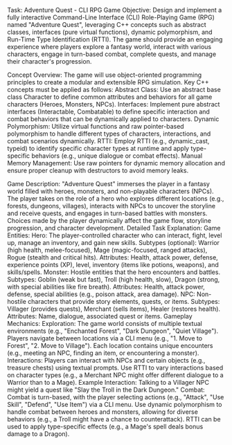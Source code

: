 Task: Adventure Quest - CLI RPG Game
Objective:
Design and implement a fully interactive Command-Line Interface (CLI) Role-Playing Game (RPG) named "Adventure Quest", leveraging C++ concepts such as abstract classes, interfaces (pure virtual functions), dynamic polymorphism, and Run-Time Type Identification (RTTI). The game should provide an engaging experience where players explore a fantasy world, interact with various characters, engage in turn-based combat, complete quests, and manage their character's progression.

Concept Overview:
The game will use object-oriented programming principles to create a modular and extensible RPG simulation. Key C++ concepts must be applied as follows:
Abstract Class: Use an abstract base class Character to define common attributes and behaviors for all game characters (Heroes, Monsters, NPCs).
Interfaces: Implement pure abstract interfaces (Interactable, Combatable) to define specific interaction and combat behaviors that can be dynamically applied to characters.
Dynamic Polymorphism: Utilize virtual functions and raw pointer-based polymorphism to handle different types of characters, interactions, and combat scenarios dynamically.
RTTI: Employ RTTI (e.g., dynamic_cast, typeid) to identify specific character types at runtime and apply type-specific behaviors (e.g., unique dialogue or combat effects).
Manual Memory Management: Use raw pointers for dynamic memory allocation and ensure proper cleanup with destructors to avoid memory leaks.

Game Description:
"Adventure Quest" immerses the player in a fantasy world filled with heroes, monsters, and non-playable characters (NPCs). The player takes on the role of a hero who explores different locations (e.g., forests, dungeons, villages), interacts with NPCs to uncover the storyline and receive quests, and engages in turn-based battles with monsters. Choices made by the player dynamically affect the game flow, storyline progression, and character development.
Detailed Task Explanation:
Game Entities:
Hero:
The player-controlled character who can interact, fight, level up, manage an inventory, and gain new skills.
Subtypes (optional): Warrior (high health, melee-focused), Mage (magic-focused, ranged attacks), Rogue (stealth and critical hits).
Attributes: Health, attack power, defense, experience points (XP), level, inventory (items like potions, weapons), and skills/spells.
Monster:
Hostile entities that the hero encounters and battles.
Subtypes: Goblin (weak but fast), Troll (high health, slow), Dragon (strong, with special abilities like fire breath).
Attributes: Health, attack power, defense, special abilities (e.g., poison attack, area damage).
NPC:
Non-hostile characters that provide story elements, quests, or items.
Subtypes: Villager (provides quests), Merchant (sells items), Healer (restores health).
Attributes: Name, dialogue, associated quest or items.
Gameplay Mechanics:
Exploration:
The game world consists of multiple textual environments (e.g., "Enchanted Forest", "Dark Dungeon", "Quiet Village").
Players navigate between locations via a CLI menu (e.g., "1. Move to Forest", "2. Move to Village").
Each location contains unique encounters (e.g., meeting an NPC, finding an item, or encountering a monster).
Interactions:
Players can interact with NPCs and certain objects (e.g., treasure chests) using textual prompts.
Use RTTI to vary interactions based on character types (e.g., a Merchant NPC might offer different dialogue to a Warrior than to a Mage).
Example Interaction: Talking to a Villager NPC might yield a quest like "Slay the Troll in the Dark Dungeon."
Combat:
Combat is turn-based, with the player selecting actions (e.g., "Attack", "Use Skill", "Defend", "Use Item") via a CLI menu.
    Use dynamic polymorphism to handle combat between heroes and monsters, allowing for diverse behaviors (e.g., a Troll might have a chance to counterattack).
RTTI can be used to apply type-specific effects (e.g., a Mage's spell deals bonus damage to a Dragon).
